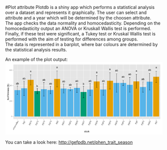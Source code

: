 #Plot attribute
Plotdb is a shiny app which performs a statistical analysis over a dataset and represents it graphically. 
The user can select and attribute and a year which will be determined by the choosen attribute.  
The app checks the data normality and homocedasticity. Depending on the homocedasticity output an ANOVA or Kruskall Wallis test is performed. Finally, if these test were significant, a Tukey test or Kruskal Wallis test is performed with the aim of testing for differences among groups.  
The data is represented in a barplot, where bar colours are determined by the statistical analysis results.


An example of the plot output:
![Alt text](../images/plotdb.png?raw=true)

You can take a look here: http://gefpdb.net/phen_trait_season
